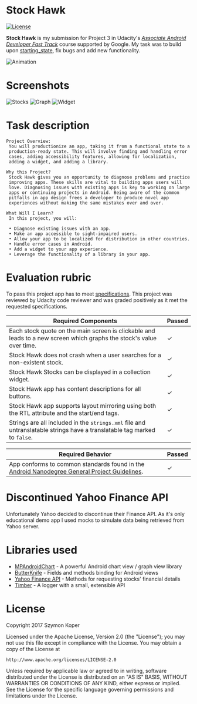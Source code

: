 # Stock Hawk

[![License](https://img.shields.io/badge/License-Apache%202.0-blue.svg)](https://opensource.org/licenses/Apache-2.0)


**Stock Hawk** is my submission for Project 3 in Udacity's [*Associate Android Developer Fast Track*](https://www.udacity.com/course/associate-android-developer-fast-track--nd818) course supported by Google.
My task was to build upon [starting_state](https://github.com/sakydpozrux/StockHawk/tree/starting_state), fix bugs and add new functionality.

![Animation](readme_screenshots/animation.gif "Animation that shows example usage")


# Screenshots

![Stocks](readme_screenshots/stocks.png "Screenshot that shows stocks list")
![Graph](readme_screenshots/graph.png "Screenshot that shows selected stock value graph")
![Widget](readme_screenshots/widget.png "Screenshot that shows widget")


# Task description

```
Project Overview:
 You will productionize an app, taking it from a functional state to a
 production-ready state. This will involve finding and handling error
 cases, adding accessibility features, allowing for localization,
 adding a widget, and adding a library.

Why this Project?
 Stock Hawk gives you an opportunity to diagnose problems and practice
 improving apps. These skills are vital to building apps users will
 love. Diagnosing issues with existing apps is key to working on large
 apps or continuing projects in Android. Being aware of the common
 pitfalls in app design frees a developer to produce novel app
 experiences without making the same mistakes over and over.

What Will I Learn?
 In this project, you will:

 • Diagnose existing issues with an app.
 • Make an app accessible to sight-impaired users.
 • Allow your app to be localized for distribution in other countries.
 • Handle error cases in Android.
 • Add a widget to your app experience.
 • Leverage the functionality of a library in your app.
 ```


# Evaluation rubric

To pass this project app has to meet [specifications](https://review.udacity.com/#!/rubrics/140/view). This project was reviewed by Udacity code reviewer and was graded positively as it met the requested specifications.

| **Required Components** | Passed |
|----------|-|
| Each stock quote on the main screen is clickable and leads to a new screen which graphs the stock's value over time. | ✓ |
| Stock Hawk does not crash when a user searches for a non-existent stock. | ✓ |
| Stock Hawk Stocks can be displayed in a collection widget. | ✓ |
| Stock Hawk app has content descriptions for all buttons. | ✓ |
| Stock Hawk app supports layout mirroring using both the RTL attribute and the start/end tags. | ✓ |
| Strings are all included in the `strings.xml` file and untranslatable strings have a translatable tag marked to `false`. | ✓ |

| **Required Behavior** | Passed |
|----------|-|
| App conforms to common standards found in the [Android Nanodegree General Project Guidelines](http://udacity.github.io/android-nanodegree-guidelines/core.html). | ✓ |


# Discontinued Yahoo Finance API

Unfortunately Yahoo decided to discontinue their Finance API. As it's only educational demo app I used mocks to simulate data being retrieved from Yahoo server.


# Libraries used

* [MPAndroidChart](https://github.com/PhilJay/MPAndroidChart) - A powerful Android chart view / graph view library
* [ButterKnife](https://github.com/JakeWharton/butterknife) - Fields and methods binding for Android views
* [Yahoo Finance API](http://financequotes-api.com) - Methods for requesting stocks' financial details
* [Timber](https://github.com/JakeWharton/timber) - A logger with a small, extensible API


# License

Copyright 2017 Szymon Koper

Licensed under the Apache License, Version 2.0 (the "License");
you may not use this file except in compliance with the License.
You may obtain a copy of the License at

    http://www.apache.org/licenses/LICENSE-2.0

Unless required by applicable law or agreed to in writing, software
distributed under the License is distributed on an "AS IS" BASIS,
WITHOUT WARRANTIES OR CONDITIONS OF ANY KIND, either express or implied.
See the License for the specific language governing permissions and
limitations under the License.
